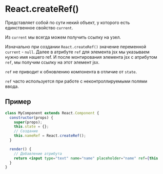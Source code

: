 # React.createRef()

Представляет собой по сути некий объект, у которого есть единственное свойство `current`.

Из `current` мы всегда можем получить ссылку на узел.

Изначально при создании `React.createRef()` значение переменной `current` - `null`. Далее в атрибуте `ref` для элемента jsx мы указываем нужно имя нашего ref. И после монтирования элемента jsx с атрибутом `ref`, мы получим ссылку на этот элемент jsx.

`ref` не приводит к обновлению компонента в отличие от `state`.

`ref` часто используется при работе с неконтроллируемыми полями ввода.

## Пример

```jsx
class MyComponent extends React.Component {
  constructor(props) {
    super(props);
    this.state = {};
    // Создание
    this.nameRef = React.createRef();
  }

  render() {
    // Добавление атрибута
    return <input type="text" name="name" placeholder="name" ref={this.nameRef} />;
  }
}
```
